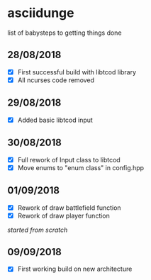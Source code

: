 # asciidunge
list of babysteps to getting things done

## 28/08/2018
- [x] First successful build with libtcod library
- [x] All ncurses code removed

## 29/08/2018
- [x] Added basic libtcod input

## 30/08/2018
- [x] Full rework of Input class to libtcod
- [x] Move enums to "enum class" in config.hpp

## 01/09/2018
- [x] Rework of draw battlefield function
- [x] Rework of draw player function

*started from scratch*

## 09/09/2018
- [x] First working build on new architecture
